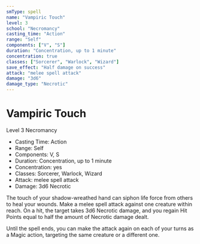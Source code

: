 ```yaml
---
smType: spell
name: "Vampiric Touch"
level: 3
school: "Necromancy"
casting_time: "Action"
range: "Self"
components: ["V", "S"]
duration: "Concentration, up to 1 minute"
concentration: true
classes: ["Sorcerer", "Warlock", "Wizard"]
save_effect: "Half damage on success"
attack: "melee spell attack"
damage: "3d6"
damage_type: "Necrotic"
---
```


# Vampiric Touch
Level 3 Necromancy

- Casting Time: Action
- Range: Self
- Components: V, S
- Duration: Concentration, up to 1 minute
- Concentration: yes
- Classes: Sorcerer, Warlock, Wizard
- Attack: melee spell attack
- Damage: 3d6 Necrotic

The touch of your shadow-wreathed hand can siphon life force from others to heal your wounds. Make a melee spell attack against one creature within reach. On a hit, the target takes 3d6 Necrotic damage, and you regain Hit Points equal to half the amount of Necrotic damage dealt.

Until the spell ends, you can make the attack again on each of your turns as a Magic action, targeting the same creature or a different one.
